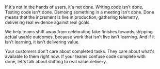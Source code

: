 If it's not in the hands of users, it's not done. Writing code isn't done. Testing code isn't done. Demoing something in a meeting isn't done. Done means that the increment is live in production, gathering telemetry, delivering real evidence against real goals.

We help teams shift away from celebrating fake finishes towards shipping actual usable outcomes, because work that isn't live isn't learning. And if it isn't learning, it isn't delivering value.

Your customers don't care about completed tasks. They care about what's available to them right now. If your teams confuse code complete with done, let's talk about shifting to real value delivery.